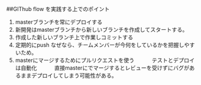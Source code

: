 ##GIThub flow を実践する上でのポイント
1. masterブランチを常にデプロイする
2. 新開発はmasterブランチから新しいブランチを作成してスタートする。
3. 作成した新しいブランチ上で作業しコミットする
4. 定期的にpush
     なぜなら、チームメンバーが今何をしているかを把握しやすいため。
5. masterにマージするためにプルリクエストを使う
　　　テストとデプロイは自動化
　　　直接masterにでマージするとレビューを受けずにバグがあるままデプロイしてしまう可能性がある。
  
   
